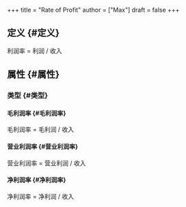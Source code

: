 +++
title = "Rate of Profit"
author = ["Max"]
draft = false
+++

## 定义 {#定义}

利润率 = 利润 / 收入


## 属性 {#属性}


### 类型 {#类型}


#### 毛利润率 {#毛利润率}

毛利润率 = 毛利润 / 收入


#### 营业利润率 {#营业利润率}

营业利润率 = 营业利润 / 收入


#### 净利润率 {#净利润率}

净利润率 = 净利润 / 收入
